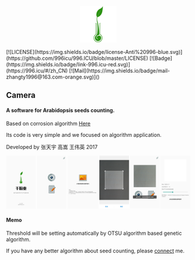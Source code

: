 <p align="center">
	<img width="100" height="100" src="app\src\main\res\mipmap-xxhdpi\logo.png" alt="logo">
</p>
[![LICENSE](https://img.shields.io/badge/license-Anti%20996-blue.svg)](https://github.com/996icu/996.ICU/blob/master/LICENSE)
[![Badge](https://img.shields.io/badge/link-996.icu-red.svg)](https://996.icu/#/zh_CN)
[![Mail](https://img.shields.io/badge/mail-zhangty1996@163.com-orange.svg)]()


## Camera

#### A software for Arabidopsis seeds counting.

Based on corrosion algorithm [Here](https://ztygalaxy.github.io/%E5%85%B3%E4%BA%8E%E5%9C%86%E6%BB%91%E7%89%A9%E4%BD%93%E8%AE%A1%E6%95%B0%E7%9A%84%E4%B8%80%E7%82%B9%E6%80%9D%E8%80%83/)

Its code is very simple and we focused on algorithm application.

Developed by 张天宇 高嵩 王伟英 2017

![Demo](screenshot.png)

#### Memo

Threshold will be setting automatically by OTSU algorithm based genetic algorithm.

If you have any better algorithm about seed counting, please [connect](mailto:tyzhang@hdu.edu.cn) me.